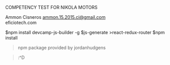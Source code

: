 COMPETENCY TEST FOR NIKOLA MOTORS


Ammon Cisneros
ammon.15.2015.ci@gmail.com  
eficiotech.com



$npm install devcamp-js-builder -g
$js-generate
    >react-redux-router
$npm install

>npm package provided by jordanhudgens




>:^D